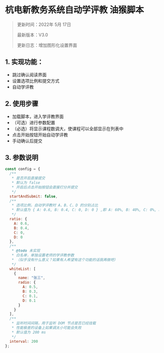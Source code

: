 # 杭电新教务系统自动学评教 油猴脚本

> 更新时间：2022年 5月 17日
>
> 最新版本：V3.0
>
> 更新日志：增加图形化设置界面
> 

## 1. 实现功能：

- 跳过确认阅读界面
- 设置选项比例和提交方式
- 自动学评教

## 2. 使用步骤

- 加载脚本，进入学评教界面
- （可选）进行参数配置
- （必选）将显示课程数调大，使课程可以全部显示在列表中
- 点击开始按钮开始自动学评教
- 手动确认后提交

## 3. 参数说明

```js
const config = {
  /**
   * 是否开启直接提交
   * 默认为 false
   * 开启后点击开始按钮会直接打分并提交
   */
  startAndSubmit: false,
  /**
   * 选项比例，自动学评教时 A、B、C、D 的分别占比
   * 默认值为 { A: 0.6, B: 0.4, C: 0, D: 0 } ,即 A: 60%, B: 40%, C: 0%, D: 0%
   */
  ratio: {
    A: 0.6,
    B: 0.4,
    C: 0,
    D: 0
  },
  /**
   * @todo 未实现
   * 白名单，单独设置老师的学评教参数
   * （似乎没有什么意义？如果有人希望有这个功能的话我再做吧）
   */
  whiteList: [
    {
      name: "张三",
      radio: {
        A: 0.5,
        B: 0.3,
        C: 0.1,
        D: 0.1
      }
    }
  ],
  /**
   * 监听时间间隔，用于监听 DOM 节点是否已经挂载
   * 性能极差的设备上如果调太小可能会失败
   * 默认值为 200 ms
   */
  interval: 200
};
```

